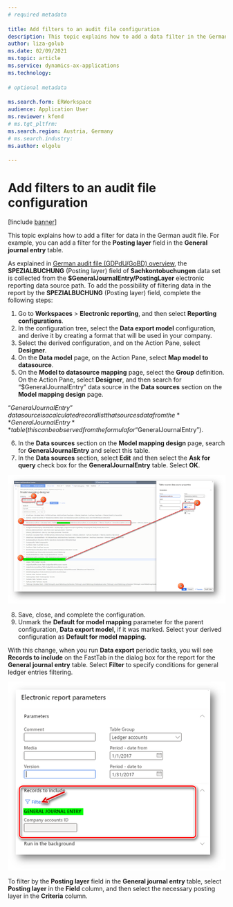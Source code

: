 ```yaml
---
# required metadata

title: Add filters to an audit file configuration
description: This topic explains how to add a data filter in the German audit file.
author: liza-golub
ms.date: 02/09/2021
ms.topic: article
ms.service: dynamics-ax-applications
ms.technology: 

# optional metadata

ms.search.form: ERWorkspace
audience: Application User
ms.reviewer: kfend
# ms.tgt_pltfrm: 
ms.search.region: Austria, Germany
# ms.search.industry: 
ms.author: elgolu

---
```


# Add filters to an audit file configuration

[!include [banner](../includes/banner.md)]

This topic explains how to add a filter for data in the German audit file. For example, you can add a filter for the **Posting layer** field in the **General journal entry** table.

As explained in [German audit file (GDPdU/GoBD) overview](emea-deu-gdpdu-audit-data-export.md#sachkontobuchungen), the **SPEZIALBUCHUNG** (Posting layer) field of **Sachkontobuchungen** data set is collected from the **$GeneralJournalEntry/PostingLayer** electronic reporting data source path. To add the possibility of filtering data in the report by the **SPEZIALBUCHUNG** (Posting layer) field, complete the following steps:

1. Go to **Workspaces** > **Electronic reporting**, and then select **Reporting configurations**.
2. In the configuration tree, select the **Data export model** configuration, and derive it by creating a format that will be used in your company.
3. Select the derived configuration, and on the Action Pane, select **Designer**. 
4. On the **Data model** page, on the Action Pane, select **Map model to datasource**.
5. On the **Model to datasource mapping** page, select the **Group** definition. On the Action Pane, select **Designer**, and then search for “$GeneralJournalEntry” data source in the **Data sources** section on the **Model mapping design** page.

  “$GeneralJournalEntry” data source is a calculated record list that sources data from the **GeneralJournalEntry** table (this can be observed from the formula for “$GeneralJournalEntry”).
  
6. In the **Data sources** section on the **Model mapping design** page, search for **GeneralJournalEntry** and select this table.
7. In the **Data sources** section, select **Edit** and then select the **Ask for query** check box for the **GeneralJournalEntry** table. Select **OK**.

![Select Ask for quesry for General ledger entries table](media/ask-for-query-gl-entries.png)

8. Save, close, and complete the configuration.
9. Unmark the **Default for model mapping** parameter for the parent configuration, **Data export model**, if it was marked. Select your derived configuration as **Default for model mapping**. 

With this change, when you run **Data export** periodic tasks, you will see **Records to include** on the FastTab in the dialog box for the report for the **General journal entry** table. Select **Filter** to specify conditions for general ledger entries filtering.

![Setup filtering conditions on Data export periodic tasks](media/filter-setup.png)

To filter by the **Posting layer** field in the **General journal entry** table, select **Posting layer** in the **Field** column, and then select the necessary posting layer in the **Criteria** column.
